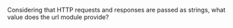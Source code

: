 Considering that HTTP requests and responses are passed as strings, what value does the url module provide?
